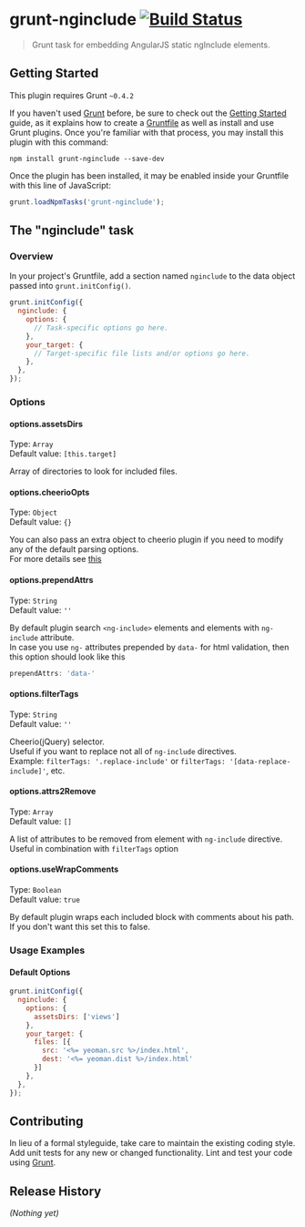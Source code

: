 # grunt-nginclude [![Build Status](https://secure.travis-ci.org/mgcrea/grunt-nginclude.png?branch=master)](http://travis-ci.org/#!/mgcrea/grunt-nginclude)

> Grunt task for embedding AngularJS static ngInclude elements.

## Getting Started
This plugin requires Grunt `~0.4.2`

If you haven't used [Grunt](http://gruntjs.com/) before, be sure to check out the [Getting Started](http://gruntjs.com/getting-started) guide, as it explains how to create a [Gruntfile](http://gruntjs.com/sample-gruntfile) as well as install and use Grunt plugins. Once you're familiar with that process, you may install this plugin with this command:

```shell
npm install grunt-nginclude --save-dev
```

Once the plugin has been installed, it may be enabled inside your Gruntfile with this line of JavaScript:

```js
grunt.loadNpmTasks('grunt-nginclude');
```

## The "nginclude" task

### Overview
In your project's Gruntfile, add a section named `nginclude` to the data object passed into `grunt.initConfig()`.

```js
grunt.initConfig({
  nginclude: {
    options: {
      // Task-specific options go here.
    },
    your_target: {
      // Target-specific file lists and/or options go here.
    },
  },
});
```

### Options

#### options.assetsDirs
Type: `Array`  
Default value: `[this.target]`

Array of directories to look for included files.

#### options.cheerioOpts
Type: `Object`  
Default value: `{}`

You can also pass an extra object to  cheerio plugin if you need to modify any of the default parsing options.  
For more details see [this](https://github.com/cheeriojs/cheerio#loading)

#### options.prependAttrs
Type: `String`  
Default value: `''`

By default plugin search `<ng-include>` elements and elements with `ng-include` attribute.  
In case you use `ng-` attributes prepended by `data-` for html validation, then this option should look like this
```js
prependAttrs: 'data-'
```


#### options.filterTags
Type: `String`  
Default value: `''`

Cheerio(jQuery) selector.  
Useful if you want to replace not all of `ng-include` directives.  
Example: `filterTags: '.replace-include'` or `filterTags: '[data-replace-include]'`, etc.


#### options.attrs2Remove
Type: `Array`  
Default value: `[]`

A list of attributes to be removed from element with `ng-include` directive.  
Useful in combination with `filterTags` option


#### options.useWrapComments
Type: `Boolean`  
Default value: `true`

By default plugin wraps each included block with comments about his path.  
If you don't want this set this to false.



### Usage Examples

#### Default Options

```js
grunt.initConfig({
  nginclude: {
    options: {
      assetsDirs: ['views']
    },
    your_target: {
      files: [{
        src: '<%= yeoman.src %>/index.html',
        dest: '<%= yeoman.dist %>/index.html'
      }]
    },
  },
});
```

## Contributing
In lieu of a formal styleguide, take care to maintain the existing coding style. Add unit tests for any new or changed functionality. Lint and test your code using [Grunt](http://gruntjs.com/).

## Release History
_(Nothing yet)_
